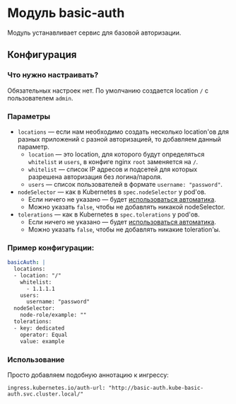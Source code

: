 Модуль basic-auth
=======

Модуль устанавливает сервис для базовой авторизации.

Конфигурация
------------

### Что нужно настраивать?
Обязательных настроек нет.
По умолчанию создается location `/` с пользователем `admin`.

### Параметры

* `locations` — если нам необходимо создать несколько location'ов для разных приложений с разной авторизацией, то добавляем данный параметр.
    * `location` — это location, для которого будут определяться `whitelist` и `users`, в конфиге nginx `root` заменяется на `/`.
    * `whitelist` — список IP адресов и подсетей для которых разрешена авторизация без логина/пароля.
    * `users` — список пользователей в формате `username: "password"`.
* `nodeSelector` — как в Kubernetes в `spec.nodeSelector` у pod'ов.
    * Если ничего не указано — будет [использоваться автоматика](/README.md#выделение-узлов-под-определенный-вид-нагрузки).
    * Можно указать `false`, чтобы не добавлять никакой nodeSelector.
* `tolerations` — как в Kubernetes в `spec.tolerations` у pod'ов.
    * Если ничего не указано — будет [использоваться автоматика](/README.md#выделение-узлов-под-определенный-вид-нагрузки).
    * Можно указать `false`, чтобы не добавлять никакие toleration'ы.

### Пример конфигурации:

```yaml
basicAuth: |
  locations:
  - location: "/"
    whitelist:
      - 1.1.1.1
    users:
      username: "password"
  nodeSelector:
    node-role/example: ""
  tolerations:
  - key: dedicated
    operator: Equal
    value: example
```

### Использование
Просто добавляем подобную аннотацию к ингрессу:

`ingress.kubernetes.io/auth-url: "http://basic-auth.kube-basic-auth.svc.cluster.local/"`
